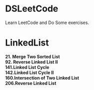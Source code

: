 # DSLeetCode
Learn LeetCode and Do Some exercises.

# LinkedList
**21. Merge Two Sorted List**  
**92. Reverse Linked List II**  
**141.Linked List Cycle**  
**142.Linked List Cycle II**  
**160.Intersection of Two Linked List**  
**206.Reverse Linked List**  
